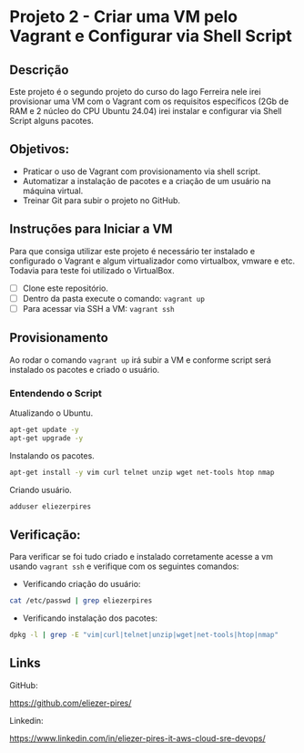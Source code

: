 # Projeto 2 - Criar uma VM pelo Vagrant e Configurar via Shell Script

## Descrição
Este projeto é o segundo projeto do curso do Iago Ferreira nele irei provisionar uma VM com o Vagrant com os requisitos específicos (2Gb de RAM e 2 núcleo do CPU Ubuntu 24.04) irei instalar e configurar via Shell Script alguns pacotes.

## Objetivos:

- Praticar o uso de Vagrant com provisionamento via shell script.
- Automatizar a instalação de pacotes e a criação de um usuário na máquina virtual.
- Treinar Git para subir o projeto no GitHub.

## Instruções para Iniciar a VM
Para que consiga utilizar este projeto é necessário ter instalado e configurado o Vagrant e algum virtualizador como virtualbox, vmware e etc. Todavia para teste foi utilizado o VirtualBox.

- [ ] Clone este repositório.
- [ ] Dentro da pasta execute o comando: `vagrant up`
- [ ] Para acessar via SSH a VM: `vagrant ssh`

## Provisionamento
Ao rodar o comando `vagrant up` irá subir a VM e conforme script será instalado os pacotes e criado o usuário.

### Entendendo o Script

Atualizando o Ubuntu.
```bash
apt-get update -y
apt-get upgrade -y
```
Instalando os pacotes.
```bash
apt-get install -y vim curl telnet unzip wget net-tools htop nmap
```
Criando usuário.
```bash
adduser eliezerpires
```

## Verificação:
Para verificar se foi tudo criado e instalado corretamente acesse a vm usando `vagrant ssh` e verifique com os seguintes comandos:

- Verificando criação do usuário:
```bash
cat /etc/passwd | grep eliezerpires
```
- Verificando instalação dos pacotes:
```bash
dpkg -l | grep -E "vim|curl|telnet|unzip|wget|net-tools|htop|nmap"
```

## Links

GitHub:

https://github.com/eliezer-pires/

Linkedin:

https://www.linkedin.com/in/eliezer-pires-it-aws-cloud-sre-devops/
